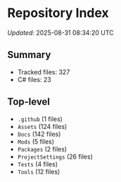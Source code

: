 # Repository Index

_Updated_: 2025-08-31 08:34:20 UTC

## Summary
- Tracked files: 327
- C# files: 23

## Top-level
- `.github` (1 files)
- `Assets` (124 files)
- `Docs` (142 files)
- `Mods` (5 files)
- `Packages` (2 files)
- `ProjectSettings` (26 files)
- `Tests` (4 files)
- `Tools` (12 files)
